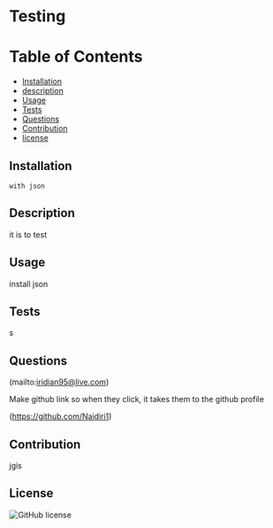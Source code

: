 # Testing

  # Table of Contents 
  - [Installation](#installation)
  - [description](#description)
  - [Usage](#usage)
  - [Tests](#tests)
  - [Questions](#questions)
  - [Contribution](#contribution)
  - [license](#license)

  ## Installation
    with json

  ## Description 
  it is to test

  ## Usage 
  install json 

  ## Tests
  s

  ## Questions 
 (mailto:iridian95@live.com)
 
  Make github link so when they click, it takes them to the github profile
 
  (https://github.com/Naidiri1)

  ## Contribution
  jgis

  ## License
  ![GitHub license](https://img.shields.io/badge/license-Apache2.0-green.svg)
  
